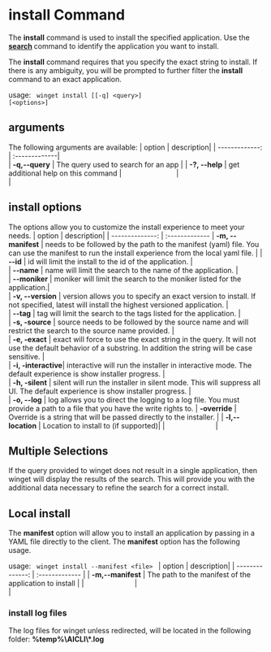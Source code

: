 # install Command
The <b>install</b> command is used to install the specified application.   Use the <b>[search](search.md) </b> command to identify the application you want to install.  

The <b>install</b> command requires that you specify the exact string to install.  If there is any ambiguity, you will be prompted to further filter the  <b>install</b> command to  an exact application.

usage: <code> winget install [[-q] \<query>] [\<options>]</code>

## arguments
The following arguments are available:
| option      | description|
| -------------: | :-------------|  
| **-q,--query**  |  The query used to search for an app |
| **-?, --help** |  get additional help on this command
| <img width=100/> | <img width=500/>|


## install options
The options allow you to customize the install experience to meet your needs.
| option                       | description|
| --------------: | :------------- 
| **-m, --manifest** |   needs to be followed by the path to the manifest (yaml) file.  You can use the manifest to run the install experience from the local yaml file. |
| **--id**    |     id will limit the install to the id of the application.   |  
| **--name**   |    name will limit the search to the name of the application. |  
| **--moniker**   |  moniker will limit the search to the moniker listed for the application.|  
| **-v, --version**  |   version allows you to specify an exact version to install.  If not specified, latest will install the highest versioned application. |  
| **--tag**   |      tag will limit the search to the tags listed for the application. |  
| **-s, -source**   |   source needs to be followed by the source name and will restrict the search to the source name provided. |  
| **-e, -exact**   |     exact will force to use the exact string in the query.  It will not use the default behavior of a substring.  In addition the string will be case sensitive. |  
| **-i, -interactive**|  interactive will run the installer in interactive mode.  The default experience is show installer progress. |  
| **-h, -silent**    |  silent will run the installer in silent mode.  This will suppress all UI. The default experience is show installer progress. |  
| **-o, --log**      |   log allows you to direct the logging to a log file.  You must provide a path to a file that you have the write rights to.
| **-override** |  Override is a string that will be passed directly to the installer.    | 
| **-l,--location** |      Location to install to (if supported)|
|<img width=100   />|<img width=500 />  

## Multiple Selections 
If the query provided to winget does not result in a single application, then winget will display the results of the search.  This will provide you with the additional data necessary to refine the search for a correct install. 

## Local install
The <b>manifest</b> option will allow you to install an application by passing in a YAML file directly to the client.  The <b>manifest</b> option has the following usage.

usage: <code> winget install --manifest \<file> </code>
| option  | description|
| --------------: | :------------- |
|  **-m,--manifest** | The path to the manifest of the application to install |
|<img width=100   />|<img width=500 />  |

### install log files
The log files for winget unless redirected, will be located in the following folder:  <b> \%temp%\\AICLI\\*.log</b>

 